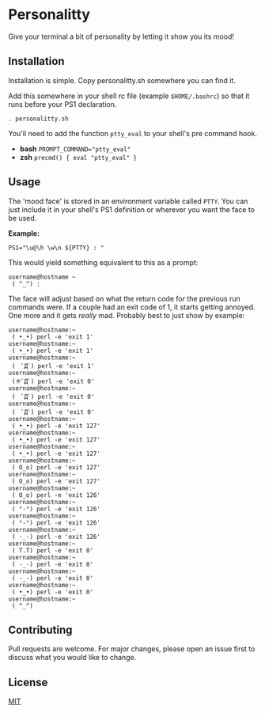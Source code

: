 # Personalitty

Give your terminal a bit of personality by letting it show you its mood!

## Installation

Installation is simple. Copy personalitty.sh somewhere you can find it.

Add this somewhere in your shell rc file (example ``` $HOME/.bashrc ```) so that it runs before your PS1 declaration. 

```. personalitty.sh ```

You'll need to add the function ```ptty_eval``` to your shell's pre command hook.

 * **bash** ```PROMPT_COMMAND="ptty_eval"```
 * **zsh**  ```precmd() { eval "ptty_eval" }```

## Usage

The 'mood face' is stored in an environment variable called ``` PTTY ```. You can just include it in your shell's PS1 definition or wherever you want the face to be used.

**Example:**
```
PS1="\u@\h \w\n ${PTTY} : "

```

This would yield something equivalent to this as a prompt:
```
username@hostname ~
 ( ^_^) :
```

The face will adjust based on what the return code for the previous run commands were. If a couple had an exit code of 1, it starts getting annoyed. One more and it gets _really_ mad. Probably best to just show by example:

```
username@hostname:~
 ( •_•) perl -e 'exit 1'
username@hostname:~
 ( •_•) perl -e 'exit 1'
username@hostname:~
 (　ﾟДﾟ) perl -e 'exit 1'
username@hostname:~
 (＃ﾟДﾟ) perl -e 'exit 0'
username@hostname:~
 (　ﾟДﾟ) perl -e 'exit 0'
username@hostname:~
 (　ﾟДﾟ) perl -e 'exit 0'
username@hostname:~
 ( •_•) perl -e 'exit 127'
username@hostname:~
 ( •_•) perl -e 'exit 127'
username@hostname:~
 ( •_•) perl -e 'exit 127'
username@hostname:~
 ( O_o) perl -e 'exit 127'
username@hostname:~
 ( O_o) perl -e 'exit 127'
username@hostname:~
 ( O_o) perl -e 'exit 126'
username@hostname:~
 ( °-°) perl -e 'exit 126'
username@hostname:~
 ( °-°) perl -e 'exit 126'
username@hostname:~
 ( -_-) perl -e 'exit 126'
username@hostname:~
 ( T.T) perl -e 'exit 0'
username@hostname:~
 ( -_-) perl -e 'exit 0'
username@hostname:~
 ( -_-) perl -e 'exit 0'
username@hostname:~
 ( •_•) perl -e 'exit 0'
username@hostname:~
 ( ^_^)

```


## Contributing
Pull requests are welcome. For major changes, please open an issue first to discuss what you would like to change.

## License
[MIT](https://choosealicense.com/licenses/mit/)
